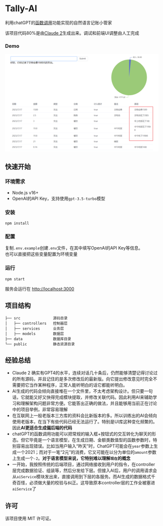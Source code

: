 # Tally-AI
利用chatGPT的[函数调用](https://platform.openai.com/docs/guides/gpt/function-calling)功能实现的自然语言记账小管家

该项目代码80%是由[Claude 2](https://claude.ai/)生成出来。调试和前端UI调整由人工完成

### Demo
![demo](https://raw.githubusercontent.com/lnkyan/Tally-AI/master/public/demo.png)


## 快速开始
### 环境需求
- Node.js v16+
- OpenAI的API Key，支持使用`gpt-3.5-turbo`模型

### 安装
```
npm install
```

### 配置
复制`.env.example`创建`.env`文件，在其中填写OpenAI的API Key等信息。  
也可以直接把这些变量配置为环境变量

### 运行
```
npm start
```
服务会运行在 [http://localhost:3000](http://localhost:3000)


## 项目结构
```
├── src               源码目录
│   ├── controllers   控制器层 
│   ├── services      业务层
│   ├── models        数据层
├── data              数据库目录
└── public            静态资源目录
```


## 经验总结
- Claude 2 确实有GPT4的水平，连续对话几十条后，仍然能够清楚记得讨论过的所有源码，并且记住的是多次修改后的最新版。向它提出修改意见时完全不需要把它当作某种程序，正常人能听明白的话它都能听明白。
- AI生成的代码会倾向直接堆在一个文件里，不太考虑架构设计。但只要一句话，它就能又好又快得完成模块提取，并修改关联代码。因此利用AI来辅助学习和理解架构问题非常方便。它能答出正确的做法，并且能够用当前正在讨论中的项目举例，非常容易理解
- 在互联网上一般老版本三方库的资料会比新版本的多。所以训练出的AI会倾向使用老版本，在当下有些代码已经无法运行了。特别是UI库这种变化频繁的。因此**AI更适合生成偏后端的代码**
- chatGPT的函数调用功能可以把常规的输入框+按钮式的交互转化为聊天的形态。但它毕竟是一个语言模型，在生成日期、金额类数值型的函数参数时，特别容易出现错误。比如当用户输入“昨天”时，ChatGPT可能会在`year`参数上生成一个2021；而对于一笔“2元”的消费，它又可能在以分为单位的`amount`参数上生成一个`-2`。**对于语言模型来说，它特别难以理解`现在`的概念**
- 一开始，我按照传统的后端项目，通过网络接收到用户的指令，在controller层完成数据验证、组装等，然后分发给下层。但接入AI后，用户的调用请求会从`aiService`模块发出来，直接调用到下层的各服务。而AI生成的数据格式千奇百怪，必须做大量的校验与纠正。这导致原本controller层的工作全被塞进`aiService`了


## 许可
该项目使用 MIT 许可证。